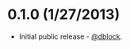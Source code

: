 0.1.0 (1/27/2013)
==================

* Initial public release - [@dblock](https://github.com/dblock).
